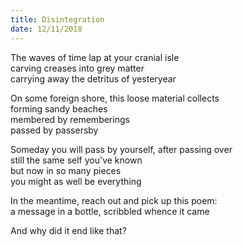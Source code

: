 ```yaml
---
title: Disintegration
date: 12/11/2018
---
```


The waves of time lap at your cranial isle  
carving creases into grey matter  
carrying away the detritus of yesteryear

On some foreign shore, this loose material collects  
forming sandy beaches  
membered by rememberings  
passed by passersby

Someday you will pass by yourself, after passing over  
still the same self you've known  
but now in so many pieces  
you might as well be everything

In the meantime, reach out and pick up this poem:  
a message in a bottle, scribbled whence it came

And why did it end like that?
